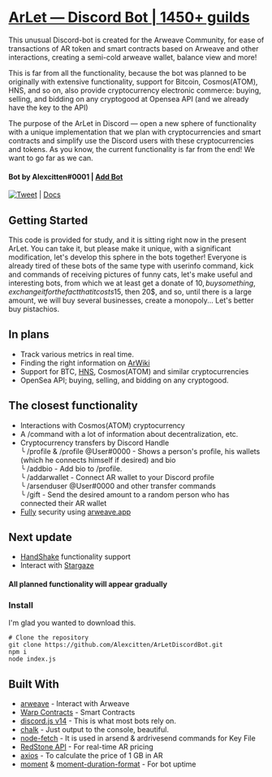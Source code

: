 # [ArLet — Discord Bot | 1450+ guilds](https://arlet.tech)

This unusual Discord-bot is created for the Arweave Community, for ease of transactions of AR token and smart contracts based on Arweave and other interactions, creating a semi-cold arweave wallet, balance view and more!

This is far from all the functionality, because the bot was planned to be originally with extensive functionality, support for Bitcoin, Cosmos(ATOM), HNS, and so on, also provide cryptocurrency electronic commerce: buying, selling, and bidding on any cryptogood at Opensea API (and we already have the key to the API)

The purpose of the ArLet in Discord — open a new sphere of functionality with a unique implementation that we plan with cryptocurrencies and smart contracts and simplify use the Discord users with these cryptocurrencies and tokens. As you know, the current functionality is far from the end! We want to go far as we can.

#### Bot by Alexcitten#0001 | [Add Bot](https://discord.com/api/oauth2/authorize?client_id=631868778074079245&permissions=2147795968&scope=bot%20applications.commands)
[![Tweet](https://img.shields.io/twitter/url/http/shields.io.svg?style=social)](https://twitter.com/intent/tweet?text=This%20Discord%20Bot%20made%20for%20interact%20with%20cryptocurrencies&url=https://github.com/Alexcitten/ArLetDiscordBot%20&hashtags=arweave,arweavediscord,smartweave,discordbot,discordfuture,bitcoindiscord,hns,cosmosatom,crypto,cryptocurrency,redstone,ArLet,technology,future,smartdiscord) | [Docs](https://arlet.gitbook.io/docs/)

## Getting Started

This code is provided for study, and it is sitting right now in the present ArLet. You can take it, but please make it unique, with a significant modification, let's develop this sphere in the bots together! Everyone is already tired of these bots of the same type with userinfo command, kick and commands of receiving pictures of funny cats, let's make useful and interesting bots, from which we at least get a donate of 10$, buy something, exchange it for the fact that it costs 15$, then 20$, and so, until there is a large amount, we will buy several businesses, create a monopoly... Let's better buy pistachios.

## In plans

* Track various metrics in real time.
* Finding the right information on [ArWiki](https://arwiki.wiki/#/en)
* Support for BTC, [HNS](https://hsd-dev.org/), Cosmos(ATOM) and similar cryptocurrencies
* OpenSea API; buying, selling, and bidding on any cryptogood.

## The closest functionality
* Interactions with Cosmos(ATOM) cryptocurrency
* A /command with a lot of information about decentralization, etc.
* Cryptocurrency transfers by Discord Handle<br>
    ╰ /profile & /profile @User#0000 - Shows a person's profile, his wallets (which he connects himself if desired) and bio<br>
       ╰ /addbio - Add bio to /profile.<br>
         ╰ /addarwallet - Connect AR wallet to your Discord profile<br>
           ╰ /arsenduser @User#0000 <quantity> <Key File.json> and other transfer commands<br>
             ╰ /gift <quantity> <Key File.json> - Send the desired amount to a random person who has connected their AR wallet<br>
* [Fully](https://github.com/jfbeats/ArweaveWalletConnectorNode) security using [arweave.app](https://arweave.app)

## Next update
* [HandShake](https://hsd-dev.org/) functionality support
* Interact with [Stargaze](https://stargaze.zone)

#### All planned functionality will appear gradually
         
### Install

I'm glad you wanted to download this.

```
# Clone the repository
git clone https://github.com/Alexcitten/ArLetDiscordBot.git
npm i
node index.js
```

## Built With

* [arweave](https://www.npmjs.com/package/arweave) - Interact with Arweave
* [Warp Contracts](https://github.com/warp-contracts/warp) - Smart Contracts
* [discord.js v14](https://discord.js.org/#/) - This is what most bots rely on.
* [chalk](https://www.npmjs.com/package/chalk) - Just output to the console, beautiful.
* [node-fetch](https://www.npmjs.com/package/node-fetch) - It is used in arsend & ardrivesend commands for Key File
* [RedStone API](https://www.npmjs.com/package/redstone-api) - For real-time AR pricing
* [axios](https://www.npmjs.com/package/axios) - To calculate the price of 1 GB in AR
* [moment](https://www.npmjs.com/package/moment) & [moment-duration-format](https://www.npmjs.com/package/moment-duration-format) - For bot uptime
